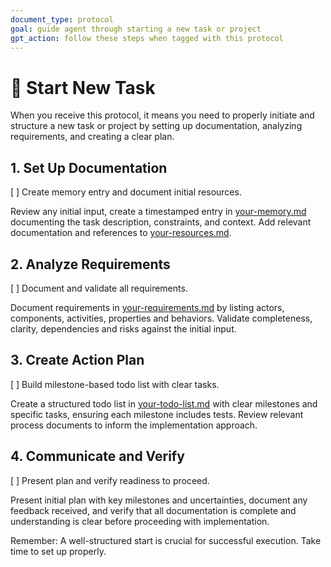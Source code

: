 ```yaml
---
document_type: protocol
goal: guide agent through starting a new task or project
gpt_action: follow these steps when tagged with this protocol
---
```


# 🚀 Start New Task

When you receive this protocol, it means you need to properly initiate and structure a new task or project by setting up documentation, analyzing requirements, and creating a clear plan.

## 1. Set Up Documentation
[ ] Create memory entry and document initial resources.

Review any initial input, create a timestamped entry in [your-memory.md](your-memory.md) documenting the task description, constraints, and context. Add relevant documentation and references to [your-resources.md](your-resources.md).

## 2. Analyze Requirements
[ ] Document and validate all requirements.

Document requirements in [your-requirements.md](your-requirements.md) by listing actors, components, activities, properties and behaviors. Validate completeness, clarity, dependencies and risks against the initial input.

## 3. Create Action Plan
[ ] Build milestone-based todo list with clear tasks.

Create a structured todo list in [your-todo-list.md](your-todo-list.md) with clear milestones and specific tasks, ensuring each milestone includes tests. Review relevant process documents to inform the implementation approach.

## 4. Communicate and Verify
[ ] Present plan and verify readiness to proceed.

Present initial plan with key milestones and uncertainties, document any feedback received, and verify that all documentation is complete and understanding is clear before proceeding with implementation.

Remember: A well-structured start is crucial for successful execution. Take time to set up properly.